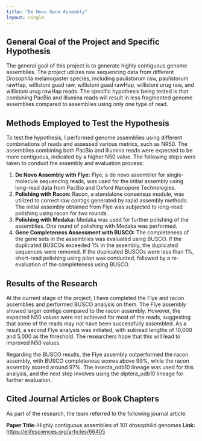 ```yaml
---
title: "De Novo Gene Assembly"
layout: single
---
```


## General Goal of the Project and Specific Hypothesis

The general goal of this project is to generate highly contiguous genome assemblies. The project utilizes raw sequencing data from different Drosophila melanogaster species, including paulistorum raw, paulistorum rawHap, willistoni guad raw, willistoni guad rawHap, willistoni urug raw, and willistoni urug rawHap reads. The specific hypothesis being tested is that combining PacBio and Illumina reads will result in less fragmented genome assemblies compared to assemblies using only one type of read.

## Methods Employed to Test the Hypothesis

To test the hypothesis, I performed genome assemblies using different combinations of reads and assessed various metrics, such as NR50. The assemblies combining both PacBio and Illumina reads were expected to be more contiguous, indicated by a higher N50 value. The following steps were taken to conduct the assembly and evaluation process:

1. **De Novo Assembly with Flye:** Flye, a de novo assembler for single-molecule sequencing reads, was used for the initial assembly using long-read data from PacBio and Oxford Nanopore Technologies.
2. **Polishing with Racon:** Racon, a standalone consensus module, was utilized to correct raw contigs generated by rapid assembly methods. The initial assembly obtained from Flye was subjected to long-read polishing using racon for two rounds.
3. **Polishing with Medaka:** Medaka was used for further polishing of the assemblies. One round of polishing with Medaka was performed.
4. **Gene Completeness Assessment with BUSCO:** The completeness of the gene sets in the assemblies was evaluated using BUSCO. If the duplicated BUSCOs exceeded 1% in the assembly, the duplicated sequences were removed. If the duplicated BUSCOs were less than 1%, short-read polishing using pilon was conducted, followed by a re-evaluation of the completeness using BUSCO.

## Results of the Research

At the current stage of the project, I have completed the Flye and racon assemblies and performed BUSCO analysis on them. The Flye assembly showed larger contigs compared to the racon assembly. However, the expected N50 values were not achieved for most of the reads, suggesting that some of the reads may not have been successfully assembled. As a result, a second Flye analysis was initiated, with subread lengths of 10,000 and 5,000 as the threshold. The researchers hope that this will lead to improved N50 values.

Regarding the BUSCO results, the Flye assembly outperformed the racon assembly, with BUSCO completeness scores above 99%, while the racon assembly scored around 97%. The insecta_odb10 lineage was used for this analysis, and the next step involves using the diptera_odb10 lineage for further evaluation.

## Cited Journal Articles or Book Chapters

As part of the research, the team referred to the following journal article:

**Paper Title:** Highly contiguous assemblies of 101 drosophilid genomes
**Link:** https://elifesciences.org/articles/66405
